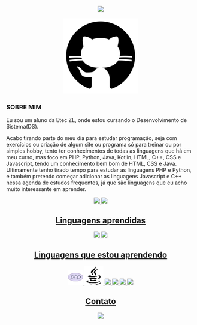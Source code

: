 <!-- Olá mensagem de apresentação com animação -->
<p align="center">
  <img src="https://readme-typing-svg.herokuapp.com/?lines=Seja+bem-vindo;Joao+Pedro+Silva+de+Oliveira&center=true&width=380&height=45">
</p>


<!-- Foto -->
<p align="center">
  <img src="github-500.png" alt="Foto do Joao Pedro" height="200"/>
</p>

<H3> SOBRE MIM </H3>
<p>Eu sou um aluno da Etec ZL, onde estou cursando o Desenvolvimento de Sistema(DS).
  
Acabo tirando parte do meu dia para estudar programação, seja com exercícios ou criação de algum site ou programa só para treinar ou por simples hobby, tento ter conhecimentos de todas as linguagens que há em meu curso, mas foco em PHP, Python, Java, Kotlin, HTML, C++, CSS e Javascript, tendo um conhecimento bem bom de HTML, CSS e Java.  
Ultimamente tenho tirado tempo para estudar as linguagens PHP e Python, e também pretendo começar adicionar as linguagens Javascript e C++ nessa agenda de estudos frequentes, já que são linguagens que eu acho muito interessante em aprender.</p>


<div align="center">
  <a href="https://github.com/joaop0102">
  <img height="180em" src="https://github-readme-stats.vercel.app/api?username=joaop0102&show_icons=true&theme=dark&include_all_commits=true&count_private=true"/>
  <img height="180em" src="https://github-readme-stats.vercel.app/api/top-langs/?username=joaop0102&layout=compact&langs_count=7&theme=dark"/>
</div>
                                          
        
<!-- Ícones de linguagens -->
<h2 align="center">Linguagens aprendidas</h2>
<p align="center">
  <img src="https://img.icons8.com/color/48/000000/html-5.png"/> 
  <img src="https://img.icons8.com/color/48/000000/css3.png"/>
</p>

<h2 align="center">Linguagens que estou aprendendo</h2>
<p align="center">
  <img src="icons8-php-logo-40.png"/> 
  <img src="java-uns.gif"/>
  <img src="https://img.icons8.com/color/48/000000/kotlin.png"/>
  <img src="https://img.icons8.com/color/48/000000/javascript.png"/>
     <img src="https://img.icons8.com/color/48/000000/python.png"/>
  <img src="https://img.icons8.com/color/48/null/c-plus-plus-logo.png"/>
</p>
     
<div> 
  <h2 align="center">Contato</h2>
  <p align="center">
  <a href="https://instagram.com/joaop5373" target="_blank"><img src="https://img.shields.io/badge/-Instagram-%23E4405F?style=for-the-badge&logo=instagram&logoColor=white" target="_blank"></a>
    
</div>


